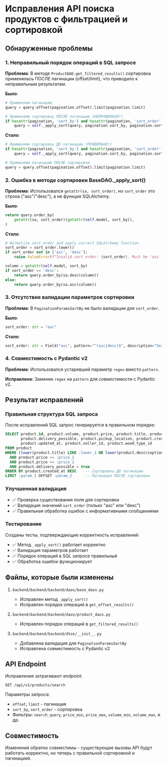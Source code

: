 # Исправления API поиска продуктов с фильтрацией и сортировкой

## Обнаруженные проблемы

### 1. Неправильный порядок операций в SQL запросе
**Проблема**: В методе `ProductDAO.get_filtered_results()` сортировка применялась ПОСЛЕ пагинации (offset/limit), что приводило к неправильным результатам.

**Было**:
```python
# Применяем пагинацию
query = query.offset(pagination.offset).limit(pagination.limit)

# Применяем сортировку ПОСЛЕ пагинации (НЕПРАВИЛЬНО!)
if hasattr(pagination, 'sort_by') and hasattr(pagination, 'sort_order'):
    query = self._apply_sort(query, pagination.sort_by, pagination.sort_order)
```

**Стало**:
```python
# Применяем сортировку ДО пагинации (ПРАВИЛЬНО!)
if hasattr(pagination, 'sort_by') and hasattr(pagination, 'sort_order'):
    query = self._apply_sort(query, pagination.sort_by, pagination.sort_order)

# Применяем пагинацию ПОСЛЕ сортировки
query = query.offset(pagination.offset).limit(pagination.limit)
```

### 2. Ошибка в методе сортировки BaseDAO._apply_sort()
**Проблема**: Использовался `getattr(sa, sort_order)`, но `sort_order` это строка ("asc"/"desc"), а не функция SQLAlchemy.

**Было**:
```python
return query.order_by(
    getattr(sa, sort_order)(getattr(self.model, sort_by)),
)
```

**Стало**:
```python
# Normalize sort_order and apply correct SQLAlchemy function
sort_order = sort_order.lower()
if sort_order not in ['asc', 'desc']:
    raise ValueError(f"Invalid sort order: {sort_order}. Must be 'asc' or 'desc'")

column = getattr(self.model, sort_by)
if sort_order == 'desc':
    return query.order_by(sa.desc(column))
else:
    return query.order_by(sa.asc(column))
```

### 3. Отсутствие валидации параметров сортировки
**Проблема**: В `PaginationParamsSortBy` не было валидации для `sort_order`.

**Было**:
```python
sort_order: str = "asc"
```

**Стало**:
```python
sort_order: str = Field("asc", pattern="^(asc|desc)$", description="Sort order: asc or desc")
```

### 4. Совместимость с Pydantic v2
**Проблема**: Использовался устаревший параметр `regex` вместо `pattern`.

**Исправлено**: Заменен `regex` на `pattern` для совместимости с Pydantic v2.

## Результат исправлений

### Правильная структура SQL запроса
После исправлений SQL запрос генерируется в правильном порядке:

```sql
SELECT product.id, product.volume, product.price, product.title, product.descrioption, 
       product.delivery_possible, product.pickup_location, product.created_at, 
       product.updated_at, product.seller_id, product.wood_type_id 
FROM product 
WHERE (lower(product.title) LIKE :lower_1 OR lower(product.descrioption) LIKE :lower_2) 
  AND product.price >= :price_1 
  AND product.price <= :price_2 
  AND product.delivery_possible = true 
ORDER BY product.created_at DESC    -- Сортировка ДО пагинации
LIMIT :param_1 OFFSET :param_2      -- Пагинация ПОСЛЕ сортировки
```

### Улучшенная валидация
- ✅ Проверка существования поля для сортировки
- ✅ Валидация значений `sort_order` (только "asc" или "desc")
- ✅ Правильная обработка ошибок с информативными сообщениями

### Тестирование
Созданы тесты, подтверждающие корректность исправлений:
- ✅ Метод `_apply_sort()` работает корректно
- ✅ Валидация параметров работает
- ✅ Порядок операций в SQL запросе правильный
- ✅ Обработка ошибок функционирует

## Файлы, которые были изменены

1. `backend/backend/backend/daos/base_daos.py`
   - Исправлен метод `_apply_sort()`
   - Исправлен порядок операций в `get_offset_results()`

2. `backend/backend/backend/daos/product_daos.py`
   - Исправлен порядок операций в `get_filtered_results()`

3. `backend/backend/backend/dtos/__init__.py`
   - Добавлена валидация для `PaginationParamsSortBy`
   - Исправлена совместимость с Pydantic v2

## API Endpoint
Исправления затрагивают endpoint:
```
GET /api/v1/products/search
```

Параметры запроса:
- `offset`, `limit` - пагинация
- `sort_by`, `sort_order` - сортировка
- Фильтры: `search_query`, `price_min`, `price_max`, `volume_min`, `volume_max`, и др.

## Совместимость
Изменения обратно совместимы - существующие вызовы API будут работать корректно, но теперь с правильной сортировкой и пагинацией.
